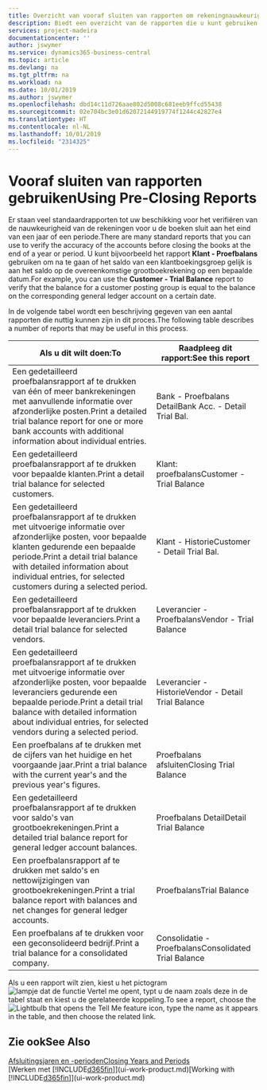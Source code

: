 ```yaml
---
title: Overzicht van vooraf sluiten van rapporten om rekeningnauwkeurigheid te verifiëren | Microsoft Docs
description: Biedt een overzicht van de rapporten die u kunt gebruiken om de nauwkeurigheid te verifiëren van rekeningen voordat de boeken worden gesloten aan het eind van een jaar of een periode.
services: project-madeira
documentationcenter: ''
author: jswymer
ms.service: dynamics365-business-central
ms.topic: article
ms.devlang: na
ms.tgt_pltfrm: na
ms.workload: na
ms.date: 10/01/2019
ms.author: jswymer
ms.openlocfilehash: dbd14c11d726aae802d5008c681eeb9ffcd55438
ms.sourcegitcommit: 02e704bc3e01d62072144919774f1244c42827e4
ms.translationtype: HT
ms.contentlocale: nl-NL
ms.lasthandoff: 10/01/2019
ms.locfileid: "2314325"
---
```

# <a name="using-pre-closing-reports"></a><span data-ttu-id="234d5-103">Vooraf sluiten van rapporten gebruiken</span><span class="sxs-lookup"><span data-stu-id="234d5-103">Using Pre-Closing Reports</span></span>
<span data-ttu-id="234d5-104">Er staan veel standaardrapporten tot uw beschikking voor het verifiëren van de nauwkeurigheid van de rekeningen voor u de boeken sluit aan het eind van een jaar of een periode.</span><span class="sxs-lookup"><span data-stu-id="234d5-104">There are many standard reports that you can use to verify the accuracy of the accounts before closing the books at the end of a year or period.</span></span> <span data-ttu-id="234d5-105">U kunt bijvoorbeeld het rapport **Klant - Proefbalans** gebruiken om na te gaan of het saldo van een klantboekingsgroep gelijk is aan het saldo op de overeenkomstige grootboekrekening op een bepaalde datum.</span><span class="sxs-lookup"><span data-stu-id="234d5-105">For example, you can use the **Customer - Trial Balance** report to verify that the balance for a customer posting group is equal to the balance on the corresponding general ledger account on a certain date.</span></span>

<span data-ttu-id="234d5-106">In de volgende tabel wordt een beschrijving gegeven van een aantal rapporten die nuttig kunnen zijn in dit proces.</span><span class="sxs-lookup"><span data-stu-id="234d5-106">The following table describes a number of reports that may be useful in this process.</span></span>

| <span data-ttu-id="234d5-107">Als u dit wilt doen:</span><span class="sxs-lookup"><span data-stu-id="234d5-107">To</span></span> | <span data-ttu-id="234d5-108">Raadpleeg dit rapport:</span><span class="sxs-lookup"><span data-stu-id="234d5-108">See this report</span></span> |
| --- | --- |
| <span data-ttu-id="234d5-109">Een gedetailleerd proefbalansrapport af te drukken van één of meer bankrekeningen met aanvullende informatie over afzonderlijke posten.</span><span class="sxs-lookup"><span data-stu-id="234d5-109">Print a detailed trial balance report for one or more bank accounts with additional information about individual entries.</span></span> |<span data-ttu-id="234d5-110">Bank - Proefbalans Detail</span><span class="sxs-lookup"><span data-stu-id="234d5-110">Bank Acc. - Detail Trial Bal.</span></span> |
| <span data-ttu-id="234d5-111">Een gedetailleerd proefbalansrapport af te drukken voor bepaalde klanten.</span><span class="sxs-lookup"><span data-stu-id="234d5-111">Print a detail trial balance for selected customers.</span></span> |<span data-ttu-id="234d5-112">Klant: proefbalans</span><span class="sxs-lookup"><span data-stu-id="234d5-112">Customer - Trial Balance</span></span> |
| <span data-ttu-id="234d5-113">Een gedetailleerd proefbalansrapport af te drukken met uitvoerige informatie over afzonderlijke posten, voor bepaalde klanten gedurende een bepaalde periode.</span><span class="sxs-lookup"><span data-stu-id="234d5-113">Print a detail trial balance with detailed information about individual entries, for selected customers during a selected period.</span></span> |<span data-ttu-id="234d5-114">Klant - Historie</span><span class="sxs-lookup"><span data-stu-id="234d5-114">Customer - Detail Trial Bal.</span></span> |
| <span data-ttu-id="234d5-115">Een gedetailleerd proefbalansrapport af te drukken voor bepaalde leveranciers.</span><span class="sxs-lookup"><span data-stu-id="234d5-115">Print a detail trial balance for selected vendors.</span></span> |<span data-ttu-id="234d5-116">Leverancier - Proefbalans</span><span class="sxs-lookup"><span data-stu-id="234d5-116">Vendor - Trial Balance</span></span> |
| <span data-ttu-id="234d5-117">Een gedetailleerd proefbalansrapport af te drukken met uitvoerige informatie over afzonderlijke posten, voor bepaalde leveranciers gedurende een bepaalde periode.</span><span class="sxs-lookup"><span data-stu-id="234d5-117">Print a detail trial balance with detailed information about individual entries, for selected vendors during a selected period.</span></span> |<span data-ttu-id="234d5-118">Leverancier - Historie</span><span class="sxs-lookup"><span data-stu-id="234d5-118">Vendor - Detail Trial Balance</span></span> |
| <span data-ttu-id="234d5-119">Een proefbalans af te drukken met de cijfers van het huidige en het voorgaande jaar.</span><span class="sxs-lookup"><span data-stu-id="234d5-119">Print a trial balance with the current year's and the previous year's figures.</span></span> |<span data-ttu-id="234d5-120">Proefbalans afsluiten</span><span class="sxs-lookup"><span data-stu-id="234d5-120">Closing Trial Balance</span></span> |
| <span data-ttu-id="234d5-121">Een gedetailleerd proefbalansrapport af te drukken voor saldo's van grootboekrekeningen.</span><span class="sxs-lookup"><span data-stu-id="234d5-121">Print a detailed trial balance report for general ledger account balances.</span></span> |<span data-ttu-id="234d5-122">Proefbalans Detail</span><span class="sxs-lookup"><span data-stu-id="234d5-122">Detail Trial Balance</span></span> |
| <span data-ttu-id="234d5-123">Een proefbalansrapport af te drukken met saldo's en nettowijzigingen van grootboekrekeningen.</span><span class="sxs-lookup"><span data-stu-id="234d5-123">Print a trial balance report with balances and net changes for general ledger accounts.</span></span> |<span data-ttu-id="234d5-124">Proefbalans</span><span class="sxs-lookup"><span data-stu-id="234d5-124">Trial Balance</span></span> |
| <span data-ttu-id="234d5-125">Een proefbalans af te drukken voor een geconsolideerd bedrijf.</span><span class="sxs-lookup"><span data-stu-id="234d5-125">Print a trial balance for a consolidated company.</span></span> |<span data-ttu-id="234d5-126">Consolidatie - Proefbalans</span><span class="sxs-lookup"><span data-stu-id="234d5-126">Consolidated Trial Balance</span></span> |

<span data-ttu-id="234d5-127">Als u een rapport wilt zien, kiest u het pictogram ![lampje dat de functie Vertel me opent](media/ui-search/search_small.png "Vertel me wat u wilt doen"), typt u de naam zoals deze in de tabel staat en kiest u de gerelateerde koppeling.</span><span class="sxs-lookup"><span data-stu-id="234d5-127">To see a report, choose the ![Lightbulb that opens the Tell Me feature](media/ui-search/search_small.png "Tell me what you want to do") icon, type the name as it appears in the table, and then choose the related link.</span></span>

## <a name="see-also"></a><span data-ttu-id="234d5-128">Zie ook</span><span class="sxs-lookup"><span data-stu-id="234d5-128">See Also</span></span>
[<span data-ttu-id="234d5-129">Afsluitingsjaren en -perioden</span><span class="sxs-lookup"><span data-stu-id="234d5-129">Closing Years and Periods</span></span>](year-close-years-periods.md)  
<span data-ttu-id="234d5-130">[Werken met [!INCLUDE[d365fin](includes/d365fin_md.md)]](ui-work-product.md)</span><span class="sxs-lookup"><span data-stu-id="234d5-130">[Working with [!INCLUDE[d365fin](includes/d365fin_md.md)]](ui-work-product.md)</span></span>

